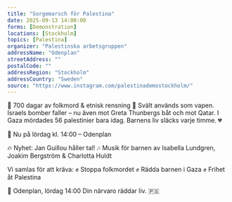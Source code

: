 ```yaml
---
title: "Sorgemarsch för Palestina"
date: 2025-09-13 14:00:00
forms: [Demonstration]
locations: [Stockholm]
topics: [Palestina]
organizer: "Palestinska arbetsgruppen"
addressName: "Odenplan"
streetAddress: ""
postalCode: ""
addressRegion: "Stockholm"
addressCountry: "Sweden"
source: "https://www.instagram.com/palestinademostockholm/"
---
```

🚨 700 dagar av folkmord & etnisk rensning 🚨
Svält används som vapen. Israels bomber faller – nu även mot Greta Thunbergs båt och mot Qatar. I Gaza mördades 56 palestinier bara idag. Barnens liv släcks varje timme. 💔

📣 Nu på lördag kl. 14:00 – Odenplan

🔥 Nyhet: Jan Guillou håller tal!
🎶 Musik för barnen av Isabella Lundgren, Joakim Bergström & Charlotta Huldt

Vi samlas för att kräva:
✊ Stoppa folkmordet
✊ Rädda barnen i Gaza
✊ Frihet åt Palestina

📍 Odenplan, lördag 14:00
Din närvaro räddar liv. 🇵🇸